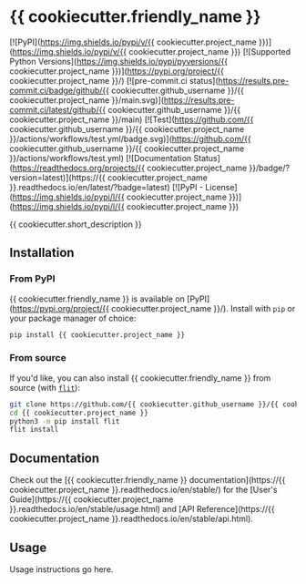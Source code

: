 <!-- start docs-include-index -->

# {{ cookiecutter.friendly_name }}

[![PyPI](https://img.shields.io/pypi/v/{{ cookiecutter.project_name }})](https://img.shields.io/pypi/v/{{ cookiecutter.project_name }})
[![Supported Python Versions](https://img.shields.io/pypi/pyversions/{{ cookiecutter.project_name }})](https://pypi.org/project/{{ cookiecutter.project_name }}/)
[![pre-commit.ci status](https://results.pre-commit.ci/badge/github/{{ cookiecutter.github_username }}/{{ cookiecutter.project_name }}/main.svg)](https://results.pre-commit.ci/latest/github/{{ cookiecutter.github_username }}/{{ cookiecutter.project_name }}/main)
[![Test](https://github.com/{{ cookiecutter.github_username }}/{{ cookiecutter.project_name }}/actions/workflows/test.yml/badge.svg)](https://github.com/{{ cookiecutter.github_username }}/{{ cookiecutter.project_name }}/actions/workflows/test.yml)
[![Documentation Status](https://readthedocs.org/projects/{{ cookiecutter.project_name }}/badge/?version=latest)](https://{{ cookiecutter.project_name }}.readthedocs.io/en/latest/?badge=latest)
[![PyPI - License](https://img.shields.io/pypi/l/{{ cookiecutter.project_name }})](https://img.shields.io/pypi/l/{{ cookiecutter.project_name }})

{{ cookiecutter.short_description }}

<!-- end docs-include-index -->

## Installation

<!-- start docs-include-installation -->

### From PyPI

{{ cookiecutter.friendly_name }} is available on [PyPI](https://pypi.org/project/{{ cookiecutter.project_name }}/). Install with `pip` or your package manager of choice:

```bash
pip install {{ cookiecutter.project_name }}
```

### From source

If you'd like, you can also install {{ cookiecutter.friendly_name }} from source (with [`flit`](https://flit.readthedocs.io/en/latest/)):

```bash
git clone https://github.com/{{ cookiecutter.github_username }}/{{ cookiecutter.project_name }}.git
cd {{ cookiecutter.project_name }}
python3 -m pip install flit
flit install
```

<!-- end docs-include-installation -->

## Documentation

Check out the [{{ cookiecutter.friendly_name }} documentation](https://{{ cookiecutter.project_name }}.readthedocs.io/en/stable/) for the [User's Guide](https://{{ cookiecutter.project_name }}.readthedocs.io/en/stable/usage.html) and [API Reference](https://{{ cookiecutter.project_name }}.readthedocs.io/en/stable/api.html).

## Usage

<!-- start docs-include-usage -->

Usage instructions go here.

<!-- end docs-include-usage -->
